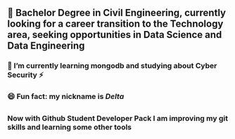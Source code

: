 ## 🔭 Bachelor Degree in Civil Engineering, currently looking for a career transition to the Technology area, seeking opportunities in Data Science and Data Engineering

### 🌱 I’m currently learning mongodb and studying about Cyber Security ⚡


### 😄 Fun fact: my nickname is _Delta_

##

### Now with Github Student Developer Pack I am improving my git skills and learning some other tools
